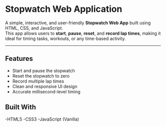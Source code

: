 #  Stopwatch Web Application

A simple, interactive, and user-friendly **Stopwatch Web App** built using HTML, CSS, and JavaScript.  
This app allows users to **start**, **pause**, **reset**, and **record lap times**, making it ideal for timing tasks, workouts, or any time-based activity.

---

##  Features

-  Start and pause the stopwatch
-  Reset the stopwatch to zero
-  Record multiple lap times
-  Clean and responsive UI design
-  Accurate millisecond-level timing

## Built With
-HTML5
-CSS3
-JavaScript (Vanilla)

